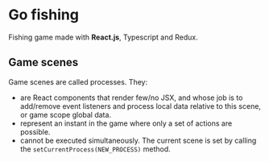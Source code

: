 # Go fishing
Fishing game made with **React.js**, Typescript and Redux.

## Game scenes
Game scenes are called processes.
They:
- are React components that render few/no JSX, and whose job is to add/remove event listeners and process local data relative to this scene, or game scope global data.
- represent an instant in the game where only a set of actions are possible.
- cannot be executed simultaneously. The current scene is set by calling the `setCurrentProcess(NEW_PROCESS)` method.
